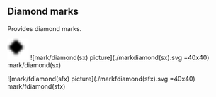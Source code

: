 
## Diamond marks
Provides diamond marks.

<img src="./markdiamond(sx).svg" width="48">
![mark/diamond(sx) picture](./markdiamond(sx).svg =40x40)
mark/diamond(sx)

![mark/fdiamond(sfx) picture](./markfdiamond(sfx).svg =40x40)
mark/fdiamond(sfx)
